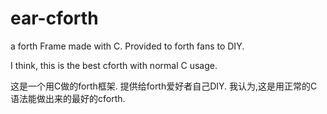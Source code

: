 # ear-cforth
a forth Frame made with C. Provided to forth fans to DIY.

I think, this is the best cforth with normal C usage.


这是一个用C做的forth框架. 提供给forth爱好者自己DIY.
我认为,这是用正常的C语法能做出来的最好的cforth.
